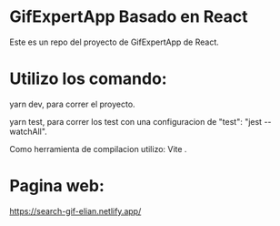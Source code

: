 # GifExpertApp Basado en React
Este es un repo del proyecto de GifExpertApp de React.

# Utilizo los comando:
yarn dev, para correr el proyecto.

yarn test, para correr los test con una configuracion de "test": "jest --watchAll".

Como herramienta de compilacion utilizo: Vite .

# Pagina web:
https://search-gif-elian.netlify.app/ 
